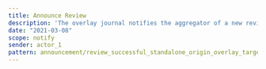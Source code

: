 ```yaml
---
title: Announce Review
description: 'The overlay journal notifies the aggregator of a new review '
date: "2021-03-08"
scope: notify
sender: actor_1
pattern: announcement/review_successful_standalone_origin_overlay_target_aggregator
---
```


